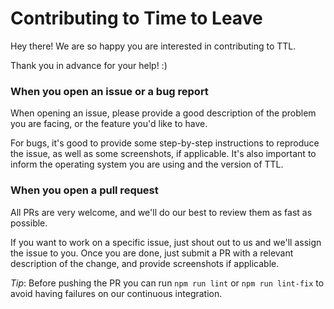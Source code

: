 # Contributing to Time to Leave

Hey there! We are so happy you are interested in contributing to TTL.

Thank you in advance for your help! :)

### When you open an issue or a bug report
When opening an issue, please provide a good description of the problem you are facing, or the feature you'd like to have.

For bugs, it's good to provide some step-by-step instructions to reproduce the issue, as well as some screenshots, if applicable. It's also important to inform the operating system you are using and the version of TTL.

### When you open a pull request
All PRs are very welcome, and we'll do our best to review them as fast as possible.

If you want to work on a specific issue, just shout out to us and we'll assign the issue to you. Once you are done, just submit a PR with a relevant description of the change, and provide screenshots if applicable.

*Tip*: Before pushing the PR you can run ```npm run lint``` or ```npm run lint-fix``` to avoid having failures on our continuous integration.

